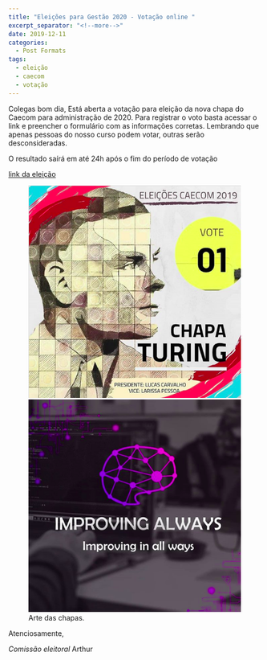 ```yaml
---
title: "Eleições para Gestão 2020 - Votação online "
excerpt_separator: "<!--more-->"
date: 2019-12-11
categories:
  - Post Formats
tags:
  - eleição
  - caecom
  - votação
---
```


Colegas bom dia,
Está aberta a votação para eleição da nova chapa do Caecom para administração de 2020. Para registrar o voto basta acessar o link e preencher o formulário com as informações corretas.
Lembrando que apenas pessoas do nosso curso podem votar, outras serão desconsideradas.

O resultado saírá em até 24h após o fim do período de votação

[link da eleição](https://forms.gle/vCd7oCUQgd1Yaic97)

<figure class="half">
    <a href="https://www.instagram.com/p/B5ouNQ0JMvr/?utm_source=ig_web_copy_link"><img src="/assets/images/2019/chapa_turing-2020.png"></a>
    <a href="https://www.instagram.com/p/B50bHJgBJVG/?utm_source=ig_web_copy_link"><img src="/assets/images/2019/chapa_i_a-2020.png"></a>
    <figcaption>Arte das chapas.</figcaption>
</figure>

Atenciosamente,

_Comissão eleitoral_
Arthur
